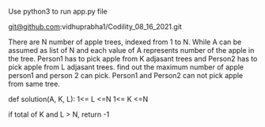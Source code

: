 Use python3 to run app.py file

git@github.com:vidhuprabha1/Codility_08_16_2021.git

There are N number of apple trees, indexed from 1 to N. While A can be assumed as list of N and each value of A represents number of the apple in the tree. Person1 has to pick apple from K adjasant trees and Person2 has to pick apple from L adjasant trees. find out the maximum number of apple person1 and person 2 can pick. Person1 and Person2 can not pick apple from same tree.

def solution(A, K, L):
 1<= L <=N
 1<= K <=N
 
if total of K and L > N, return -1

